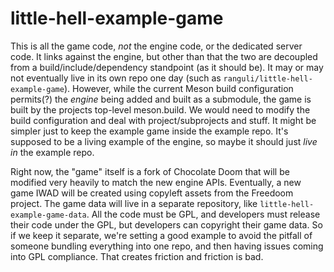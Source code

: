 # little-hell-example-game

This is all the game code, _not_ the engine code, or the dedicated server code. It links against the engine, but other than that the two are decoupled from a build/include/dependency standpoint (as it should be).
It may or may not eventually live in its own repo one day (such as `ranguli/little-hell-example-game`). However, while the current Meson build configuration permits(?) the _engine_ being added and built as a submodule, the game is built by the projects top-level meson.build. We would need to modify the build configuration and deal with project/subprojects and stuff. It might be simpler just to keep the example game inside the example repo. It's supposed to be a living example of the engine, so maybe it should just _live in_ the example repo.

Right now, the "game" itself is a fork of Chocolate Doom that will be modified very heavily to match the new engine APIs. Eventually, a new game IWAD will be created using copyleft assets from the Freedoom project. The game data will live in a separate repository, like `little-hell-example-game-data`. All the code must be GPL, and developers must release their code under the GPL, but developers can copyright their game data. So if we keep it separate, we're setting a good example to avoid the pitfall of someone bundling everything into one repo, and then having issues coming into GPL compliance. That creates friction and friction is bad.
